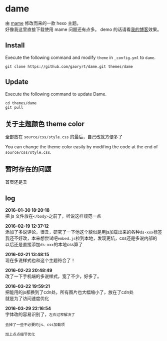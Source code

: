 # dame

由 [mame](https://github.com/chadluo/hexo-theme-mame) 修改而来的一款 hexo 主题。  
好像我这里直接下载使用 mame 问题还有点多。
demo 的话请看[我的博客](http://gaoryrt.github.io)效果。

## Install

Execute the following command and modify `theme` in `_config.yml` to `dame`.

```
git clone https://github.com/gaoryrt/dame.git themes/dame
```

## Update

Execute the following command to update Dame.

```
cd themes/dame
git pull
```

## 关于主题颜色 theme color  

全部放在 `source/css/style.css` 的最后，自己改就方便多了  

You can change the theme color easily by modifing the code at the end of `source/css/style.css`.  

## 暂时存在的问题 
  
首页还是丑  

## log
**2016-01-30 18:20:18**  
把 js 文件放在`</body>`之前了，听说这样规范一点  

**2016-02-19 12:37:12**  
添加了多说评论，很丑，研究了一下他这个貌似是用js加载出来的各种`ds-xxx`标签  
我还不好改，本来想尝试吧`embed.js`拉到本地，发现更坑，css还是多说内部的  
以后还是直接添加`ds-xxx`的本地css算了  

**2016-02-21 13:48:15**  
现在多说样式也和这个主题符合了！

**2016-02-23 20:48:49**  
改了一下手机端的多说样式，宽了不少，好多了。

**2016-03-22 19:59:21**  
把能用的js都换到了cdn处，所有图片也大幅缩小了，放在了cdn处  
就是为了访问速度优化

**2016-03-29 22:16:54**  
字体改的容易识别了，<code>左右过窄解决了   
去掉了一些不必要的js、css加载项  
加上点点细节优化